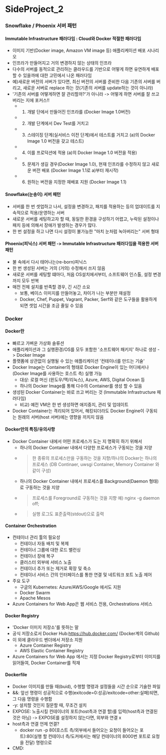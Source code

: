 # SideProject_2

### Snowflake / Phoenix 서버 패턴
#### Immutable Infrastructure 패러다임 : Cloud와 Docker 적절한 패러다임
- 이미지 기반(Docker image, Amazon VM image 등) 애플리케이션 배포 시나리오
- 인프라가 만들어지고 거의 변경하지 않는 상태의 인프라
- 다수의 서버를 동적으로 관리하는 클라우드를 기반으로 어떻게 하면 유연하게 배포할 수 있을까에 대한 고민에서 나온 패러다임
- 예)새로운 버전의 서버가 있다면, 최신 버전의 서버를 준비한 다음 기존의 서버를 버리고, 새로운 서버로 replace 하는 것(기존의 서버를 update하는 것이 아니라)
- '기존의 서버를 어떻게하면 잘 관리할까?'가 아니라 -> 어떻게 하면 서버를 잘 쓰고 버리는 지에 포커스!!
  - 1) 개발 단에서 만들어진 인프라를 (Docker Image 1.0버전)
  - 2) 개발 단계에서 Dev Test를 거치고
  - 3) 스테이징 단계(실서비스 이전 단계)에서 테스트를 거치고 (a)의 Docker Image 1.0 버전을 갖고 테스트)
  - 4) 이를 프로덕션에 적용 (a)의 Docker Image 1.0 버전을 적용)
  - 5) 문제가 생길 경우(Docker Image 1.0), 현재 인프라를 수정하지 않고 새로운 버전 배포 (Docker Image 1.1로 a)부터 재시작)
  - 6) 원하는 버전을 지정한 재배포 지원 (Docker Image 1.1)

#### Snowflake(눈송이) 서버 패턴
- 서버를 한 번 셋업하고 나서, 설정을 변경하고, 패치를 적용하는 등의 업데이트를 지속적으로 적용/운영하는 서버
- 새로운 서버를 세팅하고자 할 때, 동일한 환경을 구성하기 어렵고, 누락된 설정이나 패치 등에 의해서 장애가 발생하는 경우가 많다.
- 한 번 설정을 하고 나면 다시 설정이 불가능한 "마치 눈처럼 녹아버리는" 서버 형태

#### Phoenix(피닉스) 서버 패턴 -> Immutable Infrastructure 패러다임을 적용한 서버 패턴
- 불 속에서 다시 태어나는(re-born)피닉스
- 한 번 생성된 서버는 거의 (거의) 수정해서 쓰지 않음
- 새로운 서버를 세팅할 떄마다, 처음 OS설치에서부터, 소프트웨어 인스톨, 설정 변경까지 모두 반복
- 매전 전체 설치를 반족할 경우, 긴 시간 소요
  - 보통, 베이스 이미지를 만들어놓고, 차이가 나는 부분만 재설정
  - Docker, Chef, Puppet, Vagrant, Packer, Serf와 같은 도구들을 활용하게 되면 셋업 시간을 조금 줄일 수 있음

### Docker 
#### Docker란
- 빠르고 가벼운 가상화 솔류션
- 애플리케이션과 그 실행환경/OS를 모두 포함한 '소프트웨어 패키지' 하나로 생성  -> Docker Image
- 플랫폼에 상관없이 실행될 수 있는 애플리케이션 '컨테이너를 만드는 기술'
- Docker Image는 Container의 형태로 Docker Engine이 있는 어디에서나(Docker Image를 사용하는 호스트 측) 실행 가능
  - 대상: 로컬 머신 (윈도우/맥/리눅스), Azure, AWS, Digital Ocean 등
  - 하나의 Docker Image를 통해 다수의 Container를 생성 할 수 있음
- 생성된 Docker Container는 바로 쓰고 버리는 것 (Immutable Infrastructure 패러다임)
  - 비교) 예전 VM은 한 번 생성하면 애지중지, 관리 및 업데이트
- Docker Container는 격리되어 있어서, 해킹되더라도 Docker Engine이 구동되는 원래의 서버(host 서버)에는 영향을 끼치지 않음

#### Docker만의 특징/유의사항
- Docker Container 내에서 어떤 프로세스가 도는 지 명확히 하기 위해서 
  - 하나의 Docker Container 내에서 다양한 프로세스가 구동되는 것을 지양 
  - > 한 종류의 프로세스만을 구동하는 것을 지향/하나의 Docker는 하나의 프로세스 (DB Continaer, uwsgi Container, Memory Container 와같이 구성)
  - 하나의 Docker Container 내에서 프로세스를 Background(Daemon 형태)로 구동하는 것을 지양
  - > 프로세스를 Foreground로 구동하는 것을 지향 예) nginx -g daemon off;
  - > 실행 로그도 표준출력(stdout)으로 출력
  
#### Container Orchestration
- 컨테이너 관리 툴의 필요성
  - 컨테이너 자동 배치 및 복제
  - 컨테이너 그룹에 대한 로드 밸런싱
  - 컨테이너 장애 복구
  - 클러스터 외부에 서비스 노출
  - 컨테이너 추가 또는 제거로 확장 및 축소
  - 컨테이너 서비스 간의 인터페이스를 통한 연결 및 네트워크 포트 노출 제어
- 주요 도구
  - 구글의 Kubernetes: Azure/AWS/Google 에서도 지원
  - Docker Swarm
  - Apache Mesos
- Azure Containers for Web App은 웹 서비스 전용, Orchestrations 서비스

#### Docker Registry
- 'Docker 이미지 저장소'를 뜻하는 말
- 공식 저장소로서 Docker Hub:https://hub.docker.com/ (Docker계의 Github)
- 이 외에 클라우드 벤더에서 저장소 지원
  - Azure Container Registry
  - AWS Elastic Container Registry
- Azure Containers for Web App 에서는 지정 Docker Registry로부터 이미지를 읽어들여, Docker Container를 적재

#### Dockerfile
- Docker 이미지를 만들 때(buid), 수행할 명령과 설정들을 시간 순으로 기술한 파일
- &&: 앞선 명령이 성공적으로 수행(exitcode=0:성공/exitcode=other:실패)되면, 그 다음 명령을 수행함
- -y: 설치할 것인지 질문할 때, 무조건 설치
- EXPOSE: 노출시킬 컨테이너의 포트(host측과 연결 할)를 입력(host측과 연결된 것은 아님) -> EXPOSE를 설정하지 않는다면, 외부와 연결 x
- host측과 연결 언제 연결?
  - docker run -p 80(호스트 측/외부에서 들어오는 요청이 들어오는 포트):80(실행 할 컨테이너 측/도커에서는 해당 컨테이너의 8000번 포트로 요청을 전달) 명령으로
- CMD: 
